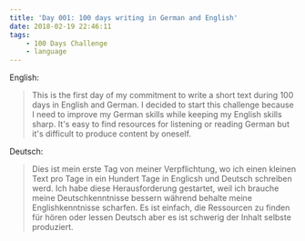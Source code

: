 ```yaml
---
title: 'Day 001: 100 days writing in German and English'
date: 2018-02-19 22:46:11
tags: 
    - 100 Days Challenge
    - language
---
```

English:
> This is the first day of my commitment to write a short text during 100 days in English and German. I decided to start this challenge because I need to improve my German skills while keeping my English skills sharp. It's easy to find resources for listening or reading German but it's difficult to produce content by oneself.

Deutsch:
>Dies ist mein erste Tag von meiner Verpflichtung, wo ich einen kleinen Text pro Tage in ein Hundert Tage in Englicsh und Deutsch schreiben werd. Ich habe diese Herausforderung gestartet, weil ich brauche meine Deutschkenntnisse bessern während behalte meine Englishkenntnisse scharfen. Es ist einfach, die Ressourcen zu finden für hören oder lessen Deutsch aber es ist schwerig der Inhalt selbste produziert.